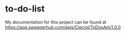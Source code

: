 # to-do-list

My documentation for this project can be found at https://app.swaggerhub.com/apis/Cieciol/ToDosApi/1.0.0
